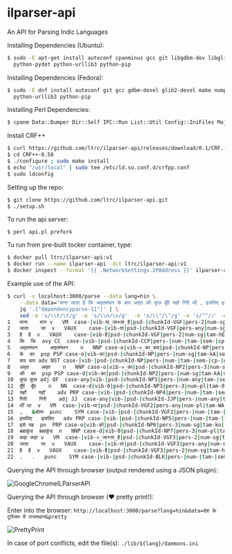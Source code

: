 # ilparser-api
An API for Parsing Indic Languages

Installing Dependencies (Ubuntu):
```bash
$ sudo -E apt-get install autoconf cpanminus gcc git libgdbm-dev libglib2.0-dev make python-numpy \
  python-pydot python-urllib3 python-pip
```

Installing Dependencies (Fedora):
```bash
$ sudo -E dnf install autoconf git gcc gdbm-devel glib2-devel make numpy pydot perl-App-cpanminus \
  python-urllib3 python-pip
```

Installing Perl Dependencies:
```bash
$ cpanm Data::Dumper Dir::Self IPC::Run List::Util Config::IniFiles Mojolicious::Lite
```

Install CRF++
```bash
$ curl https://github.com/ltrc/ilparser-api/releases/download/0.1/CRF.-0.58.tar.gz | tar -xf -
$ cd CRF++-0.58
$ ./configure ; sudo make install
$ echo "/usr/local" | sudo tee /etc/ld.so.conf.d/crfpp.conf
$ sudo ldconfig
```

Setting up the repo:
```bash
$ git clone https://github.com/ltrc/ilparser-api.git
$ ./setup.sh
```

To run the api server:
```
$ perl api.pl prefork
```

Tu run from pre-built tocker container, type:
```bash
$ docker pull ltrc/ilparser-api:v1 
$ docker run --name ilparser-api -dit ltrc/ilparser-api:v1
$ docker inspect --format '{{ .NetworkSettings.IPAddress }}' ilparser-api #This will tell you the IP address of the container.
```

Example use of the API:
```bash
$ curl -s localhost:3000/parse --data lang=hin \
    --data data="माना जाता है कि अमृतमंथन के बाद अमृत की कुछ बूँदें यहाँ गिरी थीं , इसलिए इसे ब्रह्मकुंड कहा जाता है ." | \
    jq '.["dependencyparse-11"]' | \
    sed -e 's/\\t/\t/g' -e 's/\\n/\n/g'  -e 's/\\"/\"/g' -e 's/^"//' -e 's/"$//'
1	माना	मान	v	VM	case-|vib-या_जा+ता_है|psd-|chunkId-VGF|pers-2|num-sg|tam-yA|sem-|cp-|gen-m	0	root	_	_
2	जाता	जा	v	VAUX	case-|vib-ता|psd-|chunkId-VGF|pers-any|num-sg|tam-wA|sem-|cp-|gen-m	1	lwg__vaux	_	_
3	है	है	v	VAUX	case-|vib-है|psd-|chunkId-VGF|pers-2|num-sg|tam-hE|sem-|cp-|gen-any	1	lwg__vaux	_	_
4	कि	कि	avy	CC	case-|vib-|psd-|chunkId-CCP|pers-|num-|tam-|sem-|cp-|gen-	1	k2	_	_
5	अमृतमंथन	अमृतमंथन	n	NNP	case-o|vib-०_का_बाद|psd-|chunkId-NP|pers-3|num-sg|tam-0|sem-|cp-|gen-m	14	k7t	_	_
6	के	का	psp	PSP	case-o|vib-का|psd-|chunkId-NP|pers-|num-sg|tam-kA|sem-|cp-|gen-m	5	lwg__psp	_	_
7	बाद	बाद	adv	NST	case-|vib-|psd-|chunkId-NP|pers-|num-|tam-|sem-|cp-|gen-	5	lwg__psp	_	_
8	अमृत	अमृत	n	NNP	case-o|vib-०_का|psd-|chunkId-NP2|pers-3|num-sg|tam-0|sem-|cp-|gen-m	11	r6	_	_
9	की	का	psp	PSP	case-d|vib-का|psd-|chunkId-NP2|pers-|num-sg|tam-kA|sem-|cp-|gen-f	8	lwg__psp	_	_
10	कुछ	कुछ	adj	QF	case-any|vib-|psd-|chunkId-NP3|pers-|num-any|tam-|sem-|cp-|gen-any	11	nmod__adj	_	_
11	बूँदें	बूँद	n	NN	case-d|vib-0|psd-|chunkId-NP3|pers-3|num-pl|tam-0|sem-|cp-|gen-f	14	k1	_	_
12	यहाँ	यहाँ	adv	PRP	case-|vib-|psd-|chunkId-NP4|pers-|num-|tam-|sem-|cp-|gen-	14	k7p	_	_
13	गिरी	गिरी	adj	JJ	case-any|vib-|psd-|chunkId-JJP|pers-|num-any|tam-|sem-|cp-|gen-f	14	k1s	_	_
14	थीं	था	v	VM	case-|vib-था|psd-|chunkId-VGF2|pers-any|num-pl|tam-WA|sem-|cp-|gen-f	4	ccof	_	_
15	,	&चोम्म	punc	SYM	case-|vib-|psd-|chunkId-VGF2|pers-|num-|tam-|sem-|cp-|gen-	14	rsym	_	_
16	इसलिए	इसलिए	adv	PRP	case-|vib-|psd-|chunkId-NP5|pers-|num-|tam-|sem-|cp-|gen-	19	rh	_	_
17	इसे	यह	pn	PRP	case-o|vib-को|psd-|chunkId-NP6|pers-3|num-sg|tam-ko|sem-|cp-|gen-any	19	k2	_	_
18	ब्रह्मकुंड	ब्रह्मकुंड	n	NNP	case-d|vib-0|psd-|chunkId-NP7|pers-3|num-pl|tam-0|sem-|cp-|gen-m	19	k1	_	_
19	कहा	कहा	v	VM	case-|vib-०_जा+ता_है|psd-|chunkId-VGF3|pers-2|num-sg|tam-0|sem-|cp-|gen-m	4	ccof	_	_
20	जाता	जा	v	VAUX	case-|vib-ता|psd-|chunkId-VGF3|pers-any|num-sg|tam-wA|sem-|cp-|gen-m	19	lwg__vaux	_	_
21	है	है	v	VAUX	case-|vib-है|psd-|chunkId-VGF3|pers-2|num-sg|tam-hE|sem-|cp-|gen-any	19	lwg__vaux	_	_
22	.	.	punc	SYM	case-|vib-|psd-|chunkId-BLK|pers-|num-|tam-|sem-|cp-|gen-	1	rsym	_	_
```
Querying the API through browser (output rendered using a JSON plugin):

![GoogleChromeILParserAPI](https://cloud.githubusercontent.com/assets/1779189/14066994/6e405a26-f477-11e5-8d6d-ed26bf3a7f2c.png)

Querying the API through browser (♥ pretty print!):

Enter into the browser: `http://localhost:3000/parse?lang=hin&data=देश के टूरिजम में राजस्थान&pretty`

![PrettyPrint](https://cloud.githubusercontent.com/assets/1779189/14067826/0dfd6fd6-f48c-11e5-8d88-73ab4ad30076.png)

In case of port conflicts, edit the file(s): `./lib/${lang}/daemons.ini`
